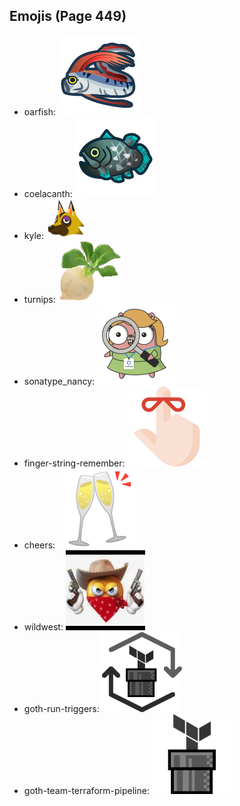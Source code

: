 
## Emojis (Page 449)

* oarfish: ![oarfish](output/oarfish.png)
* coelacanth: ![coelacanth](output/coelacanth.png)
* kyle: ![kyle](output/kyle.png)
* turnips: ![turnips](output/turnips.png)
* sonatype_nancy: ![sonatype_nancy](output/sonatype_nancy.png)
* finger-string-remember: ![finger-string-remember](output/finger-string-remember.png)
* cheers: ![cheers](output/cheers.png)
* wildwest: ![wildwest](output/wildwest.jpg)
* goth-run-triggers: ![goth-run-triggers](output/goth-run-triggers.png)
* goth-team-terraform-pipeline: ![goth-team-terraform-pipeline](output/goth-team-terraform-pipeline.png)
